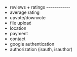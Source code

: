 - reviews + ratings  ------------
- average rating
- upvote/downvote
- file upload
- location
- payment
- contact
- google authentication
- authorization (isauth, isauthor)